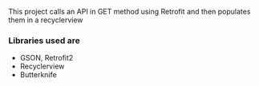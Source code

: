 This project calls an API in GET method using Retrofit and then populates them in a recyclerview

### Libraries used are
- GSON, Retrofit2
- Recyclerview
- Butterknife 
